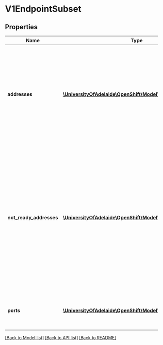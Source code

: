 # V1EndpointSubset

## Properties
Name | Type | Description | Notes
------------ | ------------- | ------------- | -------------
**addresses** | [**\UniversityOfAdelaide\OpenShift\Model\V1EndpointAddress[]**](V1EndpointAddress.md) | IP addresses which offer the related ports that are marked as ready. These endpoints should be considered safe for load balancers and clients to utilize. | [optional] 
**not_ready_addresses** | [**\UniversityOfAdelaide\OpenShift\Model\V1EndpointAddress[]**](V1EndpointAddress.md) | IP addresses which offer the related ports but are not currently marked as ready because they have not yet finished starting, have recently failed a readiness check, or have recently failed a liveness check. | [optional] 
**ports** | [**\UniversityOfAdelaide\OpenShift\Model\V1EndpointPort[]**](V1EndpointPort.md) | Port numbers available on the related IP addresses. | [optional] 

[[Back to Model list]](../README.md#documentation-for-models) [[Back to API list]](../README.md#documentation-for-api-endpoints) [[Back to README]](../README.md)


